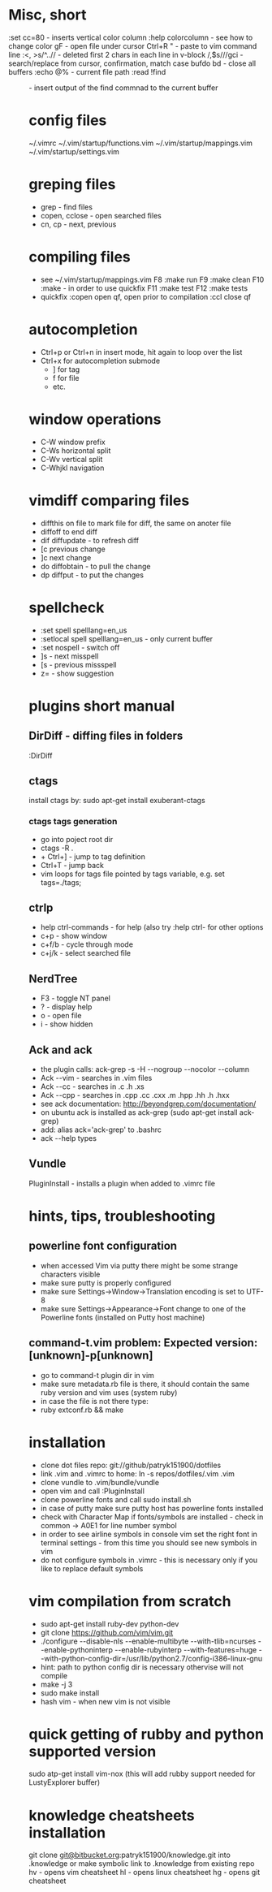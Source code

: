 # Misc, short
:set cc=80			- inserts vertical color column
:help colorcolumn	- see how to change color
gF					- open file under cursor
Ctrl+R "			- paste to vim command line
:<, >s/^..//		- deleted first 2 chars in each line in v-block
/,$s/<find>/<replace>/gci	- search/replace from cursor, confirmation, match case
bufdo bd			- close all buffers
:echo @%			- current file path
:read !find <dir>	- insert output of the find commnad to the current buffer

# config files
~/.vimrc
~/.vim/startup/functions.vim
~/.vim/startup/mappings.vim
~/.vim/startup/settings.vim

# greping files
* grep				- find files
* copen, cclose		- open searched files
* cn, cp			- next, previous

# compiling files
- see ~/.vim/startup/mappings.vim
	F8					:make run<CR>
	F9					:make clean<CR>
	F10					:make<CR>				- in order to use quickfix
	F11					:make test<CR>
	F12					:make tests<CR>
- quickfix
	:copen				open qf, open prior to compilation
	:ccl				close qf

# autocompletion
* Ctrl+p or Ctrl+n in insert mode, hit again to loop over the list
* Ctrl+x for autocompletion submode
	* ] for tag
	* f for file
	* etc.

# window operations
* C-W			window prefix
* C-Ws			horizontal split
* C-Wv			vertical split
* C-Whjkl		navigation

# vimdiff comparing files
* diffthis		on file to mark file for diff, the same on anoter file
* diffoff		to end diff
* dif			diffupdate - to refresh diff
* [c			previous change
* ]c			next change
* do			diffobtain - to pull the change
* dp			diffput - to put the changes

# spellcheck
* :set spell spelllang=en_us
* :setlocal spell spelllang=en_us		- only current buffer
* :set nospell							- switch off
* ]s									- next misspell
* [s									- previous missspell
* z=									- show suggestion

# plugins short manual

## DirDiff - diffing files in folders
:DirDiff <dir1> <dir2>

## ctags
install ctags by: sudo apt-get install exuberant-ctags

### ctags tags generation
* go into poject root dir
* ctags -R .
* <cursor on tag> + Ctrl+]		- jump to tag definition
* Ctrl+T				- jump back
* vim loops for tags file pointed by tags variable, e.g. set tags=./tags;

## ctrlp
* help ctrl-commands	- for help (also try :help ctrl-<TAB> for other options
* c+p			- show window
* c+f/b			- cycle through mode
* c+j/k			- select searched file

## NerdTree
* F3			- toggle NT panel
* ?			- display help
* o			- open file
* i			- show hidden

## Ack and ack
* the plugin calls: ack-grep -s -H --nogroup --nocolor --column <what comes after Ack>
* Ack --vim <text>	- searches in .vim files
* Ack --cc <text>	- searches in .c .h .xs
* Ack --cpp <text>	- searches in .cpp .cc .cxx .m .hpp .hh .h .hxx
* see ack documentation: http://beyondgrep.com/documentation/
* on ubuntu ack is installed as ack-grep (sudo apt-get install ack-grep)
* add: alias ack='ack-grep' to .bashrc
* ack --help types

## Vundle
PluginInstall		- installs a plugin when added to .vimrc file

# hints, tips, troubleshooting

## powerline font configuration
* when accessed Vim via putty there might be some strange characters visible
* make sure putty is properly configured
* make sure Settings->Window->Translation encoding is set to UTF-8
* make sure Settings->Appearance->Font change to one of the Powerline fonts (installed on Putty host machine)

## command-t.vim problem: Expected version: [unknown]-p[unknown]
* go to command-t plugin dir in vim
* make sure metadata.rb file is there, it should contain the same ruby version and vim uses (system ruby)
* in case the file is not there type:
* ruby extconf.rb && make

# installation
* clone dot files repo: git://github/patryk151900/dotfiles
* link .vim and .vimrc to home: ln -s repos/dotfiles/.vim .vim
* clone vundle to .vim/bundle/vundle
* open vim and call :PluginInstall
* clone powerline fonts and call sudo install.sh
* in case of putty make sure putty host has powerline fonts installed
* check with Character Map if fonts/symbols are installed - check in common -> A0E1 for line number symbol
* in order to see airline symbols in console vim set the right font in terminal settings - from this time you should see new symbols in vim
* do not configure symbols in .vimrc - this is necessary only if you like to replace default symbols

# vim compilation from scratch
* sudo apt-get install ruby-dev python-dev
* git clone https://github.com/vim/vim.git
* ./configure --disable-nls --enable-multibyte --with-tlib=ncurses --enable-pythoninterp --enable-rubyinterp --with-features=huge --with-python-config-dir=/usr/lib/python2.7/config-i386-linux-gnu
* hint: path to python config dir is necessary othervise will not compile
* make -j 3
* sudo make install
* hash vim						- when new vim is not visible

# quick getting of rubby and python supported version
sudo atp-get install vim-nox (this will add rubby support needed for LustyExplorer buffer)

# knowledge cheatsheets installation
git clone git@bitbucket.org:patryk151900/knowledge.git 
into .knowledge or make symbolic link to .knowledge from existing repo
<leader>hv	- opens vim cheatsheet
<leader>hl	- opens linux cheatsheet
<leader>hg	- opens git cheatsheet

